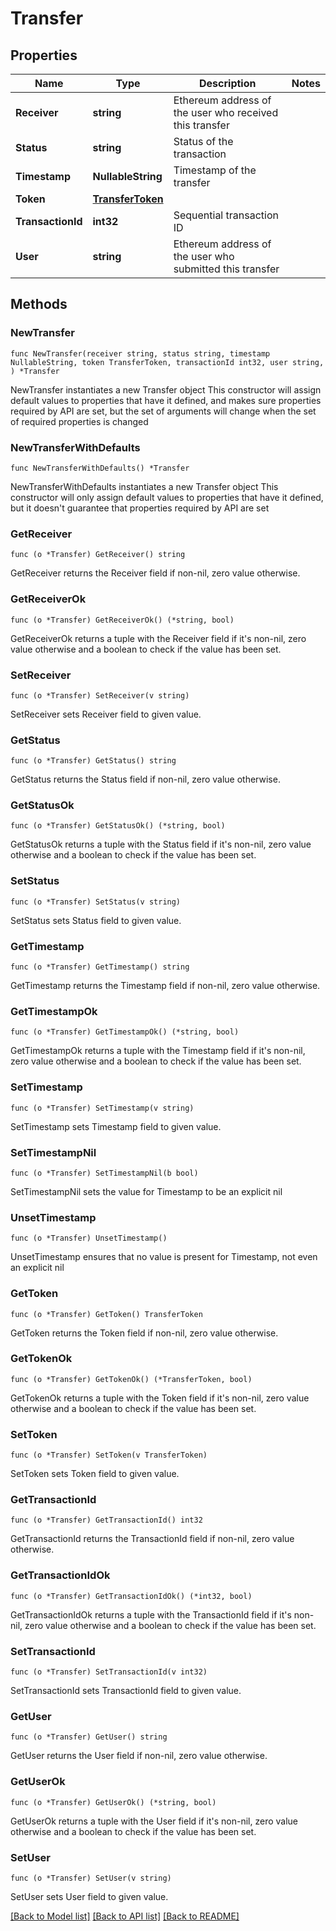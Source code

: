 # Transfer

## Properties

Name | Type | Description | Notes
------------ | ------------- | ------------- | -------------
**Receiver** | **string** | Ethereum address of the user who received this transfer | 
**Status** | **string** | Status of the transaction | 
**Timestamp** | **NullableString** | Timestamp of the transfer | 
**Token** | [**TransferToken**](TransferToken.md) |  | 
**TransactionId** | **int32** | Sequential transaction ID | 
**User** | **string** | Ethereum address of the user  who submitted this transfer | 

## Methods

### NewTransfer

`func NewTransfer(receiver string, status string, timestamp NullableString, token TransferToken, transactionId int32, user string, ) *Transfer`

NewTransfer instantiates a new Transfer object
This constructor will assign default values to properties that have it defined,
and makes sure properties required by API are set, but the set of arguments
will change when the set of required properties is changed

### NewTransferWithDefaults

`func NewTransferWithDefaults() *Transfer`

NewTransferWithDefaults instantiates a new Transfer object
This constructor will only assign default values to properties that have it defined,
but it doesn't guarantee that properties required by API are set

### GetReceiver

`func (o *Transfer) GetReceiver() string`

GetReceiver returns the Receiver field if non-nil, zero value otherwise.

### GetReceiverOk

`func (o *Transfer) GetReceiverOk() (*string, bool)`

GetReceiverOk returns a tuple with the Receiver field if it's non-nil, zero value otherwise
and a boolean to check if the value has been set.

### SetReceiver

`func (o *Transfer) SetReceiver(v string)`

SetReceiver sets Receiver field to given value.


### GetStatus

`func (o *Transfer) GetStatus() string`

GetStatus returns the Status field if non-nil, zero value otherwise.

### GetStatusOk

`func (o *Transfer) GetStatusOk() (*string, bool)`

GetStatusOk returns a tuple with the Status field if it's non-nil, zero value otherwise
and a boolean to check if the value has been set.

### SetStatus

`func (o *Transfer) SetStatus(v string)`

SetStatus sets Status field to given value.


### GetTimestamp

`func (o *Transfer) GetTimestamp() string`

GetTimestamp returns the Timestamp field if non-nil, zero value otherwise.

### GetTimestampOk

`func (o *Transfer) GetTimestampOk() (*string, bool)`

GetTimestampOk returns a tuple with the Timestamp field if it's non-nil, zero value otherwise
and a boolean to check if the value has been set.

### SetTimestamp

`func (o *Transfer) SetTimestamp(v string)`

SetTimestamp sets Timestamp field to given value.


### SetTimestampNil

`func (o *Transfer) SetTimestampNil(b bool)`

 SetTimestampNil sets the value for Timestamp to be an explicit nil

### UnsetTimestamp
`func (o *Transfer) UnsetTimestamp()`

UnsetTimestamp ensures that no value is present for Timestamp, not even an explicit nil
### GetToken

`func (o *Transfer) GetToken() TransferToken`

GetToken returns the Token field if non-nil, zero value otherwise.

### GetTokenOk

`func (o *Transfer) GetTokenOk() (*TransferToken, bool)`

GetTokenOk returns a tuple with the Token field if it's non-nil, zero value otherwise
and a boolean to check if the value has been set.

### SetToken

`func (o *Transfer) SetToken(v TransferToken)`

SetToken sets Token field to given value.


### GetTransactionId

`func (o *Transfer) GetTransactionId() int32`

GetTransactionId returns the TransactionId field if non-nil, zero value otherwise.

### GetTransactionIdOk

`func (o *Transfer) GetTransactionIdOk() (*int32, bool)`

GetTransactionIdOk returns a tuple with the TransactionId field if it's non-nil, zero value otherwise
and a boolean to check if the value has been set.

### SetTransactionId

`func (o *Transfer) SetTransactionId(v int32)`

SetTransactionId sets TransactionId field to given value.


### GetUser

`func (o *Transfer) GetUser() string`

GetUser returns the User field if non-nil, zero value otherwise.

### GetUserOk

`func (o *Transfer) GetUserOk() (*string, bool)`

GetUserOk returns a tuple with the User field if it's non-nil, zero value otherwise
and a boolean to check if the value has been set.

### SetUser

`func (o *Transfer) SetUser(v string)`

SetUser sets User field to given value.



[[Back to Model list]](../README.md#documentation-for-models) [[Back to API list]](../README.md#documentation-for-api-endpoints) [[Back to README]](../README.md)


